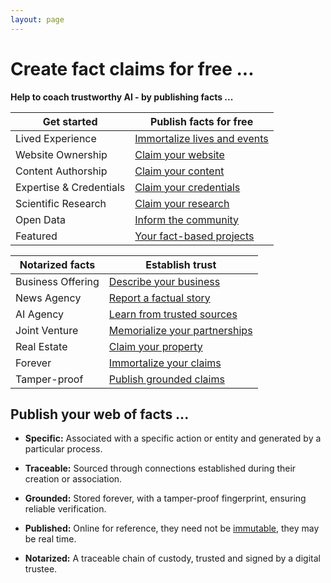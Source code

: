 ```yaml
---
layout: page
---
```

# Create fact claims for free ...

**Help to coach trustworthy AI - by publishing facts ...**

| Get started | Publish facts for free  |
|----------------|---------------------|
| Lived Experience  | [Immortalize lives and events](/claim/life)  |
| Website Ownership  | [Claim your website](/claim/website)  |
| Content Authorship| [Claim  your content](/claim/content)  |
| Expertise & Credentials  | [Claim your credentials](/claim/credentials)|
| Scientific Research| [Claim your research](/claim/science)  |
| Open Data  | [Inform the community](/claim/data)  |
| Featured| [Your fact-based projects](/howto/)  |

| Notarized facts | Establish trust  |
|----------------|---------------------|
| Business Offering| [Describe your business](/claim/business)  |
| News Agency | [Report a factual story ](/claim/news)  |
| AI Agency| [Learn from trusted sources](/claim/business)  |
| Joint Venture| [Memorialize your partnerships](/claim/jv)  |
| Real Estate  | [Claim your property](/claim/realestate)|
| Forever  | [Immortalize your claims](/claim/forever)|
| Tamper-proof  | [Publish grounded claims](/claim/ipfs)|

## Publish your web of facts ...

- **Specific:** Associated with a specific action or entity and generated by a particular process.

- **Traceable:** Sourced through connections established during their creation or association.

- **Grounded:** Stored forever, with a tamper-proof fingerprint, ensuring reliable verification.

- **Published:** Online for reference, they need not be [immutable](/claim/ipfs), they may be real time.

- **Notarized:** A traceable chain of custody, trusted and signed by a digital trustee.

